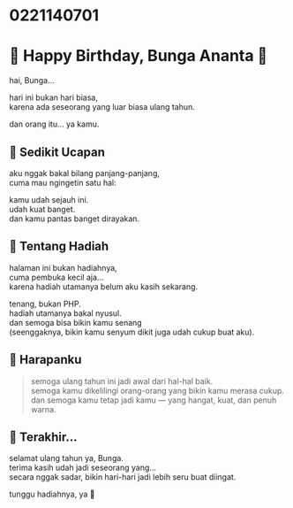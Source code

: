 # 0221140701
# 🎂 Happy Birthday, Bunga Ananta 🌸

hai, Bunga...

hari ini bukan hari biasa,  
karena ada seseorang yang luar biasa ulang tahun.

dan orang itu... ya kamu.

## 🎈 Sedikit Ucapan

aku nggak bakal bilang panjang-panjang,  
cuma mau ngingetin satu hal:

kamu udah sejauh ini.  
udah kuat banget.  
dan kamu pantas banget dirayakan.

## 🎁 Tentang Hadiah

halaman ini bukan hadiahnya,  
cuma pembuka kecil aja...  
karena hadiah utamanya belum aku kasih sekarang.

tenang, bukan PHP.  
hadiah utamanya bakal nyusul.  
dan semoga bisa bikin kamu senang  
(seenggaknya, bikin kamu senyum dikit juga udah cukup buat aku).

## 🌟 Harapanku

> semoga ulang tahun ini jadi awal dari hal-hal baik.  
> semoga kamu dikelilingi orang-orang yang bikin kamu merasa cukup.  
> dan semoga kamu tetap jadi kamu — yang hangat, kuat, dan penuh warna.

## 💬 Terakhir...

selamat ulang tahun ya, Bunga.  
terima kasih udah jadi seseorang yang...  
secara nggak sadar, bikin hari-hari jadi lebih seru buat diingat.

tunggu hadiahnya, ya 🎁
